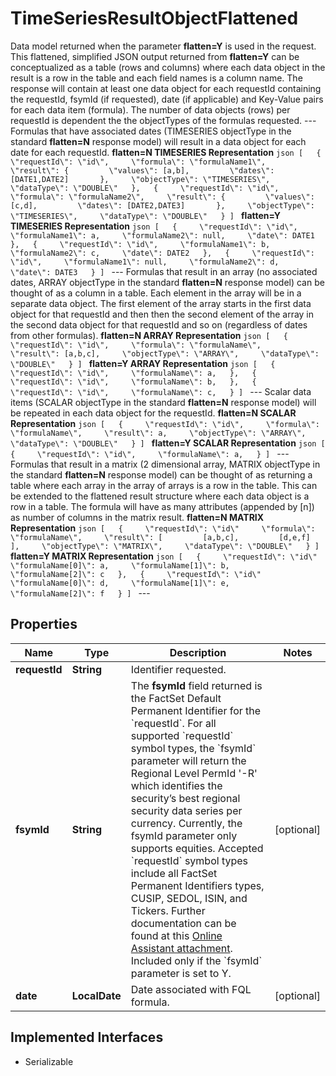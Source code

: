 

# TimeSeriesResultObjectFlattened

 Data model returned when the parameter **flatten=Y** is used in the request. This flattened, simplified JSON output returned from **flatten=Y** can be conceptualized as a table (rows and columns) where each data object in the result is a row in the table and each field names is a column name. The response will contain at least one data object for each requestId containing the requestId, fsymId (if requested), date (if applicable) and Key-Value pairs for each data item (formula). The number of data objects (rows) per requestId is dependent the the objectTypes of the formulas requested.  --- Formulas that have associated dates (TIMESERIES objectType in the standard **flatten=N** response model) will result in a data object for each date for each requestId.  **flatten=N TIMESERIES Representation** ```json [   {     \"requestId\": \"id\",     \"formula\": \"formulaName1\",     \"result\": {         \"values\": [a,b],         \"dates\": [DATE1,DATE2]       },     \"objectType\": \"TIMESERIES\",     \"dataType\": \"DOUBLE\"   },   {     \"requestId\": \"id\",     \"formula\": \"formulaName2\",     \"result\": {         \"values\": [c,d],         \"dates\": [DATE2,DATE3]       },     \"objectType\": \"TIMESERIES\",     \"dataType\": \"DOUBLE\"   } ] ```  **flatten=Y TIMESERIES Representation** ```json [   {     \"requestId\": \"id\",     \"formulaName1\": a,     \"formulaName2\": null,     \"date\": DATE1   },   {     \"requestId\": \"id\",     \"formulaName1\": b,     \"formulaName2\": c,     \"date\": DATE2   },   {     \"requestId\": \"id\",     \"formulaName1\": null,     \"formulaName2\": d,     \"date\": DATE3   } ] ``` ---  Formulas that result in an array (no associated dates, ARRAY objectType in the standard **flatten=N** response model) can be thought of as a column in a table. Each element in the array will be in a separate data object. The first element of the array starts in the first data object for that requestId and then then the second element of the array in the second data object for that requestId and so on (regardless of dates from other formulas).  **flatten=N ARRAY Representation** ```json [   {     \"requestId\": \"id\",     \"formula\": \"formulaName\",     \"result\": [a,b,c],     \"objectType\": \"ARRAY\",     \"dataType\": \"DOUBLE\"   } ] ```  **flatten=Y ARRAY Representation** ```json [   {     \"requestId\": \"id\",     \"formulaName\": a,   },   {     \"requestId\": \"id\",     \"formulaName\": b,   },   {     \"requestId\": \"id\",     \"formulaName\": c,   } ] ``` --- Scalar data items (SCALAR objectType in the standard **flatten=N** response model) will be repeated in each data object for the requestId.  **flatten=N SCALAR Representation** ```json [   {     \"requestId\": \"id\",     \"formula\": \"formulaName\",     \"result\": a,     \"objectType\": \"ARRAY\",     \"dataType\": \"DOUBLE\"   } ] ```  **flatten=Y SCALAR Representation** ```json [   {     \"requestId\": \"id\",     \"formulaName\": a,   } ] ``` --- Formulas that result in a matrix (2 dimensional array, MATRIX objectType in the standard **flatten=N** response model) can be thought of as returning a table where each array in the array of arrays is a row in the table. This can be extended to the flattened result structure where each data object is a row in a table.  The formula will have as many attributes (appended by [n]) as number of columns in the matrix result.  **flatten=N MATRIX Representation** ```json [   {     \"requestId\": \"id\"     \"formula\": \"formulaName\",     \"result\": [         [a,b,c],         [d,e,f]       ],     \"objectType\": \"MATRIX\",     \"dataType\": \"DOUBLE\"   } ] ```  **flatten=Y MATRIX Representation** ```json [   {     \"requestId\": \"id\"     \"formulaName[0]\": a,     \"formulaName[1]\": b,     \"formulaName[2]\": c   },   {     \"requestId\": \"id\"     \"formulaName[0]\": d,     \"formulaName[1]\": e,     \"formulaName[2]\": f   } ] ``` --- 

## Properties

Name | Type | Description | Notes
------------ | ------------- | ------------- | -------------
**requestId** | **String** | Identifier requested. | 
**fsymId** | **String** | The **fsymId** field returned is the FactSet Default Permanent Identifier for the &#x60;requestId&#x60;. For all supported &#x60;requestId&#x60; symbol types, the &#x60;fsymId&#x60; parameter will return the Regional Level PermId &#39;-R&#39; which identifies the security’s best regional security data series per currency. Currently, the fsymId parameter only supports equities. Accepted &#x60;requestId&#x60; symbol types include all FactSet Permanent Identifiers types, CUSIP, SEDOL, ISIN, and Tickers. Further documentation can be found at this [Online Assistant attachment](https://oa.apps.factset.com/cms/oaAttachment/64c3213a-f415-4c27-a336-92c73a72deed/24881). Included only if the &#x60;fsymId&#x60; parameter is set to Y.  |  [optional]
**date** | **LocalDate** | Date associated with FQL formula. |  [optional]


## Implemented Interfaces

* Serializable


